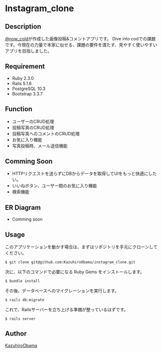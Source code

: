 Instagram_clone
========

## Description
[@now_cold](https://twitter.com/now_cold?lang=ja)が作成した画像投稿&コメントアプリです。
Dive into codでの課題です。今現在の力量で本家に似せる、課題の要件を満たす、見やすく使いやすいアプリを目指しました。

## Requirement
- Ruby 2.3.0
- Rails 5.1.6
- PostgreSQL 10.3
- Bootstrap 3.3.7

## Function
- ユーザーのCRUD処理
- 投稿写真のCRUD処理
- 投稿写真へのコメントのCRUD処理
- お気に入り機能
- 写真投稿時、メール送信機能

## Comming Soon
- HTTPリクエストを送らずにDBからデータを取得してUIをもっと快適にしたい。
- いいねボタン、ユーザー間のお気に入り機能
- 検索機能

## ER Diagram
- Comming soon

## Usage
このアプリケーションを動かす場合は、まずはリポジトリを手元にクローンしてください。

```
$ git clone git@github.com:KazuhiroObama/instagram_clone.git
```

次に、以下のコマンドで必要になる Ruby Gems をインストールします。

```
$ bundle install
```

その後、データベースへのマイグレーションを実行します。

```
$ rails db:migrate
```

これで、Railsサーバーを立ち上げる準備が整っているはずです。

```
$ rails server
```

## Author
[KazuhiroObama](https://github.com/KazuhiroObama)

